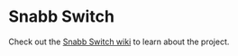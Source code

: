 # Snabb Switch

Check out the [Snabb Switch wiki](https://github.com/SnabbCo/snabbswitch/wiki) to learn about the project.

